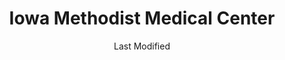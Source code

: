 ---
layout: location-page
date: Last Modified
description: "Local COVID-19 testing is available at Iowa Methodist Medical Center in Des Moines, Iowa, USA."
permalink: "locations/iowa/des-moines/iowa-methodist-medical-center/"
tags:
  - locations
  - iowa
title: Iowa Methodist Medical Center
uniqueName: iowa-methodist-medical-center
state: Iowa
stateAbbr: IA
hood: "Des Moines"
address: "1215 Pleasant St #206"
city: "Des Moines"
zip: "50309"
zipsNearby: "50002 50003 50830 52531 50005 50043 50007 50008 50009 50010 50011 50012 50013 50014 50020 50021 50023 50831 50026 50027 50028 50029 52534 50609 50031 50032 50033 50035 50036 50037 50099 50038 50039 50040 50837 52211 50521 50044 50046 50047 50048 50049 50050 50051 50054 50055 50056 50621 50058 50060 50165 50801 50842 50061 50063 50064 50066 50530 50067 50068 50301 50302 50303 50304 50305 50306 50307 50308 50309 50310 50311 50312 50313 50314 50315 50316 50317 50318 50319 50320 50321 50322 50323 50324 50325 50327 50328 50329 50330 50331 50332 50333 50334 50335 50336 50339 50340 50359 50360 50361 50362 50363 50364 50367 50368 50369 50380 50381 50391 50392 50393 50394 50395 50396 50398 50936 50940 50947 50950 50980 50981 50982 50983 50069 50265 50266 50070 50072 52553 50627 50073 50074 50075 50078 50846 50102 50103 50632 50105 50106 50543 50107 50108 50109 50849 50111 50112 50115 50116 50544 50118 50252 50119 50120 50122 50123 50124 50125 50128 50059 50129 50130 50131 50132 50134 50135 50137 50138 50139 50141 50142 50557 50143 50144 50145 50146 50148 50149 50057 50150 50151 50152 50153 50154 50155 50156 50157 50158 50160 50161 50162 50062 50163 52569 50164 50001 50166 50167 50127 50168 50169 50170 50171 50173 50174 50201 50206 50207 50208 50210 50211 50212 50858 50213 52577 50214 50216 50217 50218 50219 50220 50222 50223 50225 50226 50228 50229 50230 51459 50231 50232 50233 50234 50235 50236 52586 50237 50238 50239 50240 50241 51462 50242 50861 50243 50244 50246 50247 50248 50249 50250 50251 52339 50254 50863 52342 50256 50257 50258 50259 52595 50261 50262 50263 50264 50269 50272 50273 50275 50276 50277 50278 50347 50397" 
mapUrl: "http://maps.apple.com/?q=Iowa+Methodist+Medical+Center&address=1215+Pleasant+St+206,Des+Moines,Iowa,50309"
locationType: Walk-in
phone: "515-323-5680"
website: "https://www.unitypoint.org/desmoines/coronavirus-where-to-go-for-care.aspx"
onlineBooking: undefined
closed: undefined
closedUpdate: May 25th, 2020
notes: "By appointment only."
days: Contact for hours of operation.
ctaMessage: Learn more
ctaUrl: "https://www.unitypoint.org/desmoines/coronavirus-where-to-go-for-care.aspx"
---